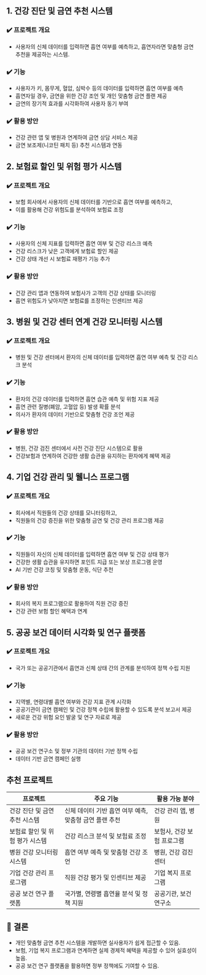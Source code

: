 ## 1. 건강 진단 및 금연 추천 시스템
### ✔️ 프로젝트 개요
- 사용자의 신체 데이터를 입력하면 흡연 여부를 예측하고, 흡연자라면 맞춤형 금연 추천을 제공하는 시스템.

### ✔️ 기능
- 사용자가 키, 몸무게, 혈압, 심박수 등의 데이터를 입력하면 흡연 여부를 예측
- 흡연자일 경우, 금연을 위한 건강 조언 및 개인 맞춤형 금연 플랜 제공
- 금연의 장기적 효과를 시각화하여 사용자 동기 부여

### ✔️ 활용 방안
- 건강 관련 앱 및 병원과 연계하여 금연 상담 서비스 제공
- 금연 보조제(니코틴 패치 등) 추천 시스템과 연동

## 2. 보험료 할인 및 위험 평가 시스템
### ✔️ 프로젝트 개요
- 보험 회사에서 사용자의 신체 데이터를 기반으로 흡연 여부를 예측하고,
- 이를 활용해 건강 위험도를 분석하여 보험료 조정

### ✔️ 기능
- 사용자의 신체 지표를 입력하면 흡연 여부 및 건강 리스크 예측
- 건강 리스크가 낮은 고객에게 보험료 할인 제공
- 건강 상태 개선 시 보험료 재평가 기능 추가

### ✔️ 활용 방안
- 건강 관리 앱과 연동하여 보험사가 고객의 건강 상태를 모니터링
- 흡연 위험도가 낮아지면 보험료를 조정하는 인센티브 제공

## 3. 병원 및 건강 센터 연계 건강 모니터링 시스템
### ✔️ 프로젝트 개요
- 병원 및 건강 센터에서 환자의 신체 데이터를 입력하면 흡연 여부 예측 및 건강 리스크 분석

### ✔️ 기능
- 환자의 건강 데이터를 입력하면 흡연 습관 예측 및 위험 지표 제공
- 흡연 관련 질병(폐암, 고혈압 등) 발생 확률 분석
- 의사가 환자의 데이터 기반으로 맞춤형 건강 조언 제공

### ✔️ 활용 방안
- 병원, 건강 검진 센터에서 사전 건강 진단 시스템으로 활용
- 건강보험과 연계하여 건강한 생활 습관을 유지하는 환자에게 혜택 제공

## 4. 기업 건강 관리 및 웰니스 프로그램
### ✔️ 프로젝트 개요
- 회사에서 직원들의 건강 상태를 모니터링하고,
- 직원들의 건강 증진을 위한 맞춤형 금연 및 건강 관리 프로그램 제공

### ✔️ 기능
- 직원들이 자신의 신체 데이터를 입력하면 흡연 여부 및 건강 상태 평가
- 건강한 생활 습관을 유지하면 포인트 지급 또는 보상 프로그램 운영
- AI 기반 건강 코칭 및 맞춤형 운동, 식단 추천

### ✔️ 활용 방안
- 회사의 복지 프로그램으로 활용하여 직원 건강 증진
- 건강 관련 보험 할인 혜택과 연계

## 5. 공공 보건 데이터 시각화 및 연구 플랫폼
### ✔️ 프로젝트 개요
- 국가 또는 공공기관에서 흡연과 신체 상태 간의 관계를 분석하여 정책 수립 지원

### ✔️ 기능
- 지역별, 연령대별 흡연 여부와 건강 지표 관계 시각화
- 공공기관이 금연 캠페인 및 건강 정책 수립에 활용할 수 있도록 분석 보고서 제공
- 새로운 건강 위험 요인 발굴 및 연구 자료로 제공

### ✔️ 활용 방안
- 공공 보건 연구소 및 정부 기관의 데이터 기반 정책 수립
- 데이터 기반 금연 캠페인 실행

## 추천 프로젝트
|프로젝트|주요 기능|활용 가능 분야|
|---------|--------|----------------------------------|
|건강 진단 및 금연 추천 시스템|신체 데이터 기반 흡연 여부 예측, 맞춤형 금연 플랜 추천|건강 관리 앱, 병원|
|보험료 할인 및 위험 평가 시스템|건강 리스크 분석 및 보험료 조정|보험사, 건강 보험 프로그램|
|병원 건강 모니터링 시스템|흡연 여부 예측 및 맞춤형 건강 조언|병원, 건강 검진 센터|
|기업 건강 관리 프로그램|직원 건강 평가 및 인센티브 제공|기업 복지 프로그램|
|공공 보건 연구 플랫폼|국가별, 연령별 흡연율 분석 및 정책 지원|공공기관, 보건 연구소|

## 🎯 결론
- 개인 맞춤형 금연 추천 시스템을 개발하면 실사용자가 쉽게 접근할 수 있음.
- 보험, 기업 복지 프로그램과 연계하면 실제 경제적 혜택을 제공할 수 있어 실효성이 높음.
- 공공 보건 연구 플랫폼을 활용하면 정부 정책에도 기여할 수 있음.